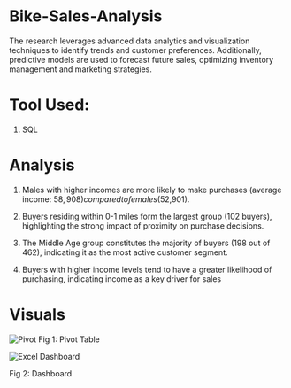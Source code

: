 # Bike-Sales-Analysis
The research leverages advanced data analytics and visualization techniques to identify trends and customer preferences. Additionally, predictive models are used to forecast future sales, optimizing inventory management and marketing strategies.

# Tool Used:
1. SQL


# Analysis
1. Males with higher incomes are more likely to make purchases (average income: $58,908) compared to females ($52,901).

2. Buyers residing within 0-1 miles form the largest group (102 buyers), highlighting the strong impact of proximity on purchase decisions.

3. The Middle Age group constitutes the majority of buyers (198 out of 462), indicating it as the most active customer segment.

4. Buyers with higher income levels tend to have a greater likelihood of purchasing, indicating income as a key driver for sales

# Visuals
![Pivot](https://github.com/user-attachments/assets/c94f3e78-3a21-4b55-a544-35d318ff7445)
Fig 1: Pivot Table

![Excel Dashboard](https://github.com/user-attachments/assets/7b7819bf-4322-4707-a368-185854055444)

Fig 2: Dashboard
